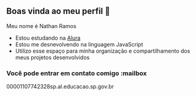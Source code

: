 ## Boas vinda ao meu perfil 💙


Meu nome é Nathan Ramos 

- Estou estudando na [Alura](htpps://www.alura.com.br)
- Estou me desnevolvendo na linguagem JavaScript
- Utilizo esse espaço para minha organização e compartilhamento dos meus projetos desenvolvidos

### Você pode entrar em contato comigo :mailbox

00001107742328sp.al.educacao.sp.gov.br
